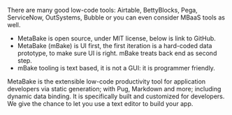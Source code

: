 

There are many good low-code tools: Airtable, BettyBlocks, Pega, ServiceNow, OutSystems, Bubble or you can even consider MBaaS tools as well. 

- MetaBake is open source, under MIT license, below is link to GitHub.
- MetaBake (mBake) is UI first, the first iteration is a hard-coded data prototype, to make sure UI is right. mBake treats back end as second step.
- mBake tooling is text based, it is not a GUI: it is programmer friendly. 

MetaBake is the extensible low-code productivity tool for application developers via static generation; with Pug, Markdown and more; including dynamic data binding. It is specifically built and customized for developers. We give the chance to let you use a text editor to build your app.


